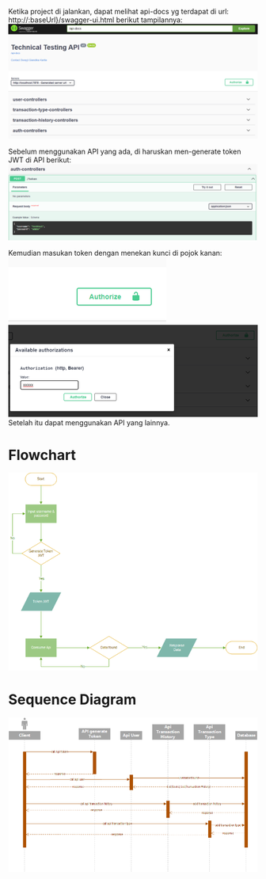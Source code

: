 Ketika project di jalankan, dapat melihat api-docs yg terdapat di url: http://:baseUrl}/swagger-ui.html
berikut tampilannya:
![img_2.png](img_2.png)

Sebelum menggunakan API yang ada, di haruskan men-generate token JWT di API berikut:
![img_5.png](img_5.png)

Kemudian masukan token dengan menekan kunci di pojok kanan:
![img_6.png](img_6.png)
![img_7.png](img_7.png)
Setelah itu dapat menggunakan API yang lainnya.

# Flowchart
![img_1.png](img_1.png)

# Sequence Diagram
![img.png](img.png)
